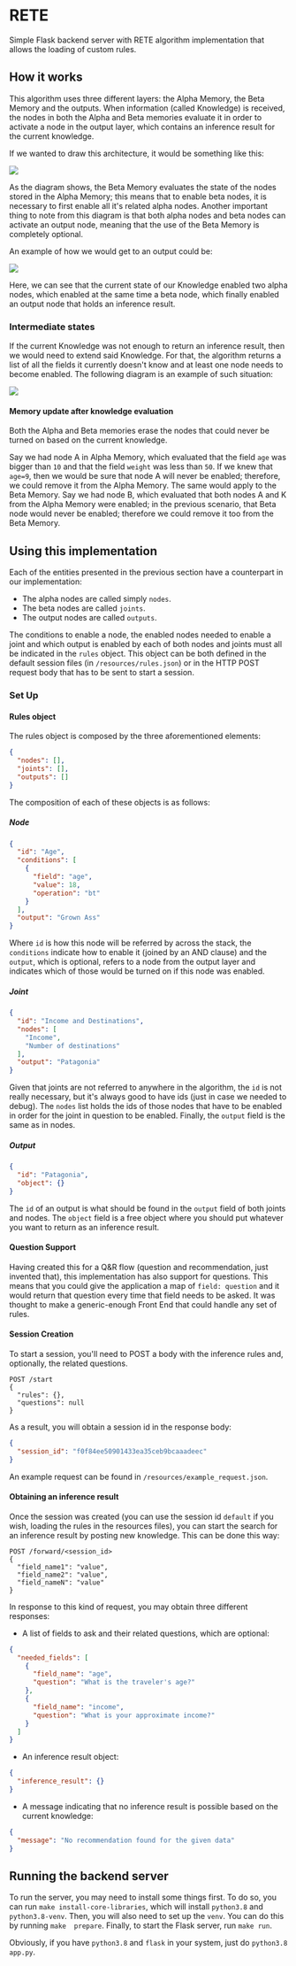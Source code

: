 # RETE
Simple Flask backend server with RETE algorithm implementation that allows the loading
of custom rules.

## How it works
This algorithm uses three different layers: the Alpha Memory, the Beta Memory and the
outputs. When information (called Knowledge) is received, the nodes in both the Alpha
and Beta memories evaluate it in order to activate a node in the output layer, which
contains an inference result for the current knowledge.

If we wanted to draw this architecture, it would be something like this:

![](./img/diagram.png)

As the diagram shows, the Beta Memory evaluates the state of the nodes stored in the
Alpha Memory; this means that to enable beta nodes, it is necessary to first enable
all it's related alpha nodes. Another important thing to note from this diagram is 
that both alpha nodes and beta nodes can activate an output node, meaning that the
use of the Beta Memory is completely optional.

An example of how we would get to an output could be:

![](./img/diagram-example1.png)

Here, we can see that the current state of our Knowledge enabled two alpha nodes, which
enabled at the same time a beta node, which finally enabled an output node that holds
an inference result.

### Intermediate states

If the current Knowledge was not enough to return an inference result, then we would
need to extend said Knowledge. For that, the algorithm returns a list of all the fields
it currently doesn't know and at least one node needs to become enabled. The following
diagram is an example of such situation:

![](./img/diagram-example2.png)

#### Memory update after knowledge evaluation

Both the Alpha and Beta memories erase the nodes that could never be turned on based
on the current knowledge. 

Say we had node A in Alpha Memory, which evaluated that the field `age` was bigger than 
`10` and that the field `weight` was less than `50`. If we knew that `age=9`, then we 
would be sure that node A will never be enabled; therefore, we could remove it from 
the Alpha Memory. The same would apply to the Beta Memory. Say we had node B, which
evaluated that both nodes A and K from the Alpha Memory were enabled; in the previous
scenario, that Beta node would never be enabled; therefore we could remove it too from
the Beta Memory.

## Using this implementation

Each of the entities presented in the previous section have a counterpart in our 
implementation:

* The alpha nodes are called simply `nodes`.
* The beta nodes are called `joints`.
* The output nodes are called `outputs`.

The conditions to enable a node, the enabled nodes needed to enable a joint and which
output is enabled by each of both nodes and joints must all be indicated in the `rules`
object. This object can be both defined in the default session files (in 
`/resources/rules.json`) or in the HTTP POST request body that has to be sent to start
a session.

### Set Up

#### Rules object
The rules object is composed by the three aforementioned elements:
```json
{
  "nodes": [],
  "joints": [],
  "outputs": [] 
}
```
The composition of each of these objects is as follows:
##### Node
```json
{
  "id": "Age",
  "conditions": [
    {
      "field": "age",
      "value": 18,
      "operation": "bt"
    }
  ],
  "output": "Grown Ass"
}
```
Where `id` is how this node will be referred by across the stack, the `conditions`
indicate how to enable it (joined by an AND clause) and the `output`, which is 
optional, refers to a node from the output layer and indicates which of those would
be turned on if this node was enabled.

##### Joint
```json
{
  "id": "Income and Destinations",
  "nodes": [
    "Income",
    "Number of destinations"
  ],
  "output": "Patagonia"
}
``` 
Given that joints are not referred to anywhere in the algorithm, the `id` is not
really necessary, but it's always good to have ids (just in case we needed to debug).
The `nodes` list holds the ids of those nodes that have to be enabled in order for
the joint in question to be enabled. Finally, the `output` field is the same as in
nodes.

##### Output
```json
{
  "id": "Patagonia",
  "object": {}
}
```
The `id` of an output is what should be found in the `output` field of both joints
and nodes. The `object` field is a free object where you should put whatever you
want to return as an inference result.

#### Question Support
Having created this for a Q&R flow (question and recommendation, just invented that),
this implementation has also support for questions. This means that you could give the
application a map of `field: question` and it would return that question every time
that field needs to be asked. It was thought to make a generic-enough Front End that
could handle any set of rules.

#### Session Creation
To start a session, you'll need to POST a body with the inference rules and, optionally,
the related questions.
```http request
POST /start
{
  "rules": {},
  "questions": null
}
```
As a result, you will obtain a session id in the response body:
```json
{
  "session_id": "f0f84ee50901433ea35ceb9bcaaadeec"
}
```
An example request can be found in `/resources/example_request.json`.

#### Obtaining an inference result
Once the session was created (you can use the session id `default` if you wish, loading
the rules in the resources files), you can start the search for an inference result
by posting new knowledge. This can be done this way:

```http request
POST /forward/<session_id>
{
  "field_name1": "value",
  "field_name2": "value",
  "field_nameN": "value"
}
```
In response to this kind of request, you may obtain three different responses:

* A list of fields to ask and their related questions, which are optional:
```json
{
  "needed_fields": [
    {
      "field_name": "age",
      "question": "What is the traveler's age?"
    },
    {
      "field_name": "income",
      "question": "What is your approximate income?"
    }
  ]
}
```
* An inference result object:
```json
{
  "inference_result": {}
}
```
* A message indicating that no inference result is possible based on the current 
knowledge:
```json
{
  "message": "No recommendation found for the given data"
}
```

## Running the backend server
To run the server, you may need to install some things first. To do so, you can run 
`make install-core-libraries`, which will install `python3.8` and `python3.8-venv`.
Then, you will also need to set up the `venv`. You can do this by running `make 
prepare`. Finally, to start the Flask server, run `make run`.

Obviously, if you have `python3.8` and `flask` in your system, just do 
`python3.8 app.py`.